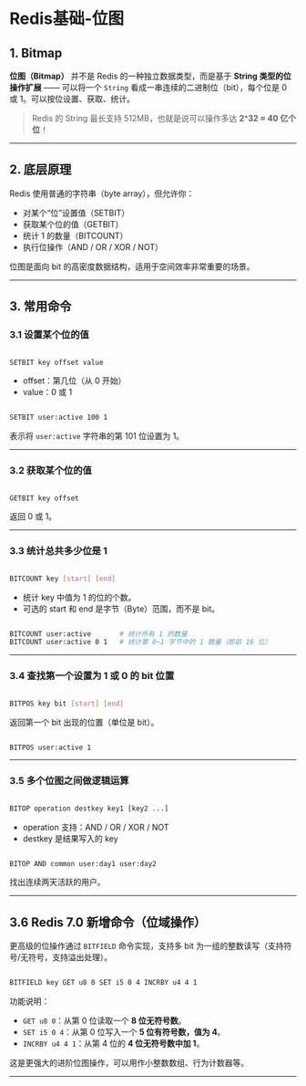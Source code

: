# Redis基础-位图

## 1. Bitmap

**位图（Bitmap）** 并不是 Redis 的一种独立数据类型，而是基于 **String 类型的位操作扩展** —— 可以将一个 `String` 看成一串连续的二进制位（bit），每个位是 0 或 1。可以按位设置、获取、统计。

> Redis 的 String 最长支持 512MB，也就是说可以操作多达 **2^32 ≈ 40 亿个位**！

---

## 2. 底层原理

Redis 使用普通的字符串（byte array），但允许你：

- 对某个“位”设置值（SETBIT）
- 获取某个位的值（GETBIT）
- 统计 1 的数量（BITCOUNT）
- 执行位操作（AND / OR / XOR / NOT）

位图是面向 bit 的高密度数据结构，适用于空间效率非常重要的场景。

---

## 3. 常用命令

### 3.1 设置某个位的值

```bash

SETBIT key offset value
```

- offset：第几位（从 0 开始）
- value：0 或 1

```bash

SETBIT user:active 100 1
```

表示将 `user:active` 字符串的第 101 位设置为 1。

---

### 3.2 获取某个位的值

```bash

GETBIT key offset
```

返回 0 或 1。

---

### 3.3 统计总共多少位是 1

```bash

BITCOUNT key [start] [end]
```

- 统计 key 中值为 1 的位的个数。
- 可选的 start 和 end 是字节（Byte）范围，而不是 bit。

```bash

BITCOUNT user:active       # 统计所有 1 的数量
BITCOUNT user:active 0 1   # 统计第 0~1 字节中的 1 数量（即前 16 位）
```

---

### 3.4 查找第一个设置为 1 或 0 的 bit 位置

```bash

BITPOS key bit [start] [end]
```

返回第一个 bit 出现的位置（单位是 bit）。

```bash

BITPOS user:active 1
```

---

### 3.5 多个位图之间做逻辑运算

```bash

BITOP operation destkey key1 [key2 ...]
```

- operation 支持：AND / OR / XOR / NOT
- destkey 是结果写入的 key

```bash

BITOP AND common user:day1 user:day2
```

找出连续两天活跃的用户。

---

## 3.6 Redis 7.0 新增命令（位域操作）

更高级的位操作通过 `BITFIELD` 命令实现，支持多 bit 为一组的整数读写（支持符号/无符号，支持溢出处理）。

```bash

BITFIELD key GET u8 0 SET i5 0 4 INCRBY u4 4 1
```

功能说明：

- `GET u8 0`：从第 0 位读取一个 **8 位无符号数**。
- `SET i5 0 4`：从第 0 位写入一个 **5 位有符号数，值为 4**。
- `INCRBY u4 4 1`：从第 4 位的 **4 位无符号数中加 1**。

这是更强大的进阶位图操作，可以用作小整数数组、行为计数器等。

---


